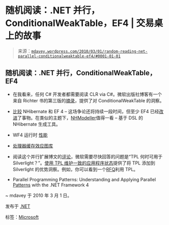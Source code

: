 <!--yml

分类：未分类

日期：2024-05-18 06:12:33

-->

# 随机阅读：.NET 并行，ConditionalWeakTable，EF4 | 交易桌上的故事

> 来源：[`mdavey.wordpress.com/2010/03/01/random-reading-net-parallel-conditionalweaktable-ef4/#0001-01-01`](https://mdavey.wordpress.com/2010/03/01/random-reading-net-parallel-conditionalweaktable-ef4/#0001-01-01)

## 随机阅读：.NET 并行，ConditionalWeakTable，EF4

+   在我看来，任何 C# 开发者都需要阅读 CLR via C#。微软出版社博客有一个来自 Richter 书的第三版的[摘录](http://blogs.msdn.com/microsoft_press/archive/2010/02/24/jeffrey-richter-excerpt-3-from-clr-via-c-third-edition.aspx)，提供了对 ConditionalWeakTable 的洞察。

+   [比较](http://www.infoq.com/news/2010/01/Comparing-NHibernate-EF-4) NHibernate 和 EF 4 – 这场争论还将持续一段时间，但至少 EF4 已经[改进](http://blogs.msdn.com/somasegar/archive/2010/01/11/entity-framework-in-net-4.aspx)了事物。在类似的主题下，[NHModeller](http://nhmodeller.selfip.com/Default.aspx)值得一看 – 基于 DSL 的 NHibernate 生成工具。

+   WF4 运行时 [性能](http://blogs.msdn.com/endpoint/archive/2010/02/10/wf4-runtime-performance.aspx)

+   [处理器缓存效应图库](http://igoro.com/archive/gallery-of-processor-cache-effects/)

+   阅读这个并行扩展博文的[评论](http://blogs.msdn.com/pfxteam/archive/2010/02/07/9937451.aspx)，微软需要尽快回答的问题是“TPL 何时可用于 Silverlight？”。[使用 TPL 维护一致的应用程序状态](http://blogs.msdn.com/pfxteam/archive/2010/02/09/9960735.aspx)提供了将 TPL 添加到 Silverlight 的优势洞察。例如，你可以看到一个[RFQ](http://en.wikipedia.org/wiki/Request_for_quotation)利用 TPL。

+   Parallel Programming Patterns: Understanding and Applying Parallel [Patterns](http://www.microsoft.com/downloads/details.aspx?FamilyID=86b3d32b-ad26-4bb8-a3ae-c1637026c3ee&displaylang=en) with the .NET Framework 4

~ mdavey 于 2010 年 3 月 1 日。

发布于 [.NET](https://mdavey.wordpress.com/category/languages/net/)

标签：[Microsoft](https://mdavey.wordpress.com/tag/microsoft/)
